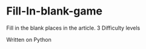 # Fill-In-blank-game

Fill in the blank places in the article.
3 Difficulty levels 

Written on Python

